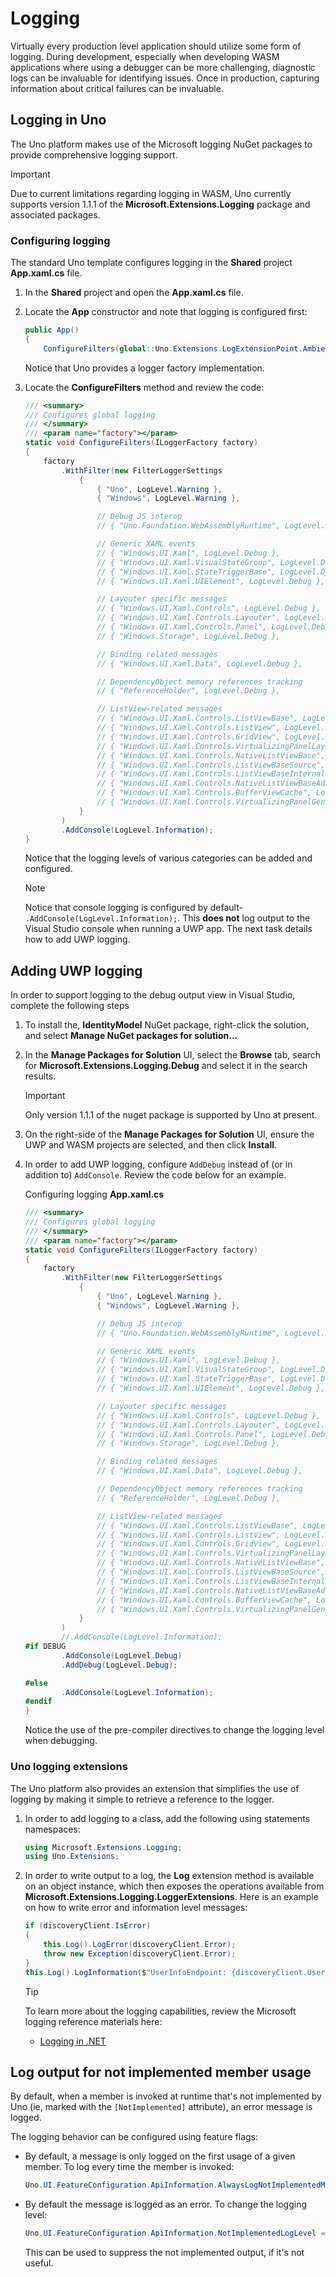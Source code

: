 # Logging

Virtually every production level application should utilize some form of logging. During development, especially when developing WASM applications where using a debugger can be more challenging, diagnostic logs can be invaluable for identifying issues. Once in production, capturing information about critical failures can be invaluable.

## Logging in Uno

The Uno platform makes use of the Microsoft logging NuGet packages to provide comprehensive logging support.

> [!IMPORTANT]
> Due to current limitations regarding logging in WASM, Uno currently supports version 1.1.1 of the **Microsoft.Extensions.Logging** package and associated packages.

### Configuring logging

The standard Uno template configures logging in the **Shared** project **App.xaml.cs** file.

1. In the **Shared** project and open the **App.xaml.cs** file.

1. Locate the **App** constructor and note that logging is configured first:

    ```csharp
    public App()
    {
        ConfigureFilters(global::Uno.Extensions.LogExtensionPoint.AmbientLoggerFactory);
    ```

    Notice that Uno provides a logger factory implementation.

1. Locate the **ConfigureFilters** method and review the code:

    ```csharp
    /// <summary>
    /// Configures global logging
    /// </summary>
    /// <param name="factory"></param>
    static void ConfigureFilters(ILoggerFactory factory)
    {
        factory
            .WithFilter(new FilterLoggerSettings
                {
                    { "Uno", LogLevel.Warning },
                    { "Windows", LogLevel.Warning },

                    // Debug JS interop
                    // { "Uno.Foundation.WebAssemblyRuntime", LogLevel.Debug },

                    // Generic XAML events
                    // { "Windows.UI.Xaml", LogLevel.Debug },
                    // { "Windows.UI.Xaml.VisualStateGroup", LogLevel.Debug },
                    // { "Windows.UI.Xaml.StateTriggerBase", LogLevel.Debug },
                    // { "Windows.UI.Xaml.UIElement", LogLevel.Debug },

                    // Layouter specific messages
                    // { "Windows.UI.Xaml.Controls", LogLevel.Debug },
                    // { "Windows.UI.Xaml.Controls.Layouter", LogLevel.Debug },
                    // { "Windows.UI.Xaml.Controls.Panel", LogLevel.Debug },
                    // { "Windows.Storage", LogLevel.Debug },

                    // Binding related messages
                    // { "Windows.UI.Xaml.Data", LogLevel.Debug },

                    // DependencyObject memory references tracking
                    // { "ReferenceHolder", LogLevel.Debug },

                    // ListView-related messages
                    // { "Windows.UI.Xaml.Controls.ListViewBase", LogLevel.Debug },
                    // { "Windows.UI.Xaml.Controls.ListView", LogLevel.Debug },
                    // { "Windows.UI.Xaml.Controls.GridView", LogLevel.Debug },
                    // { "Windows.UI.Xaml.Controls.VirtualizingPanelLayout", LogLevel.Debug },
                    // { "Windows.UI.Xaml.Controls.NativeListViewBase", LogLevel.Debug },
                    // { "Windows.UI.Xaml.Controls.ListViewBaseSource", LogLevel.Debug }, //iOS
                    // { "Windows.UI.Xaml.Controls.ListViewBaseInternalContainer", LogLevel.Debug }, //iOS
                    // { "Windows.UI.Xaml.Controls.NativeListViewBaseAdapter", LogLevel.Debug }, //Android
                    // { "Windows.UI.Xaml.Controls.BufferViewCache", LogLevel.Debug }, //Android
                    // { "Windows.UI.Xaml.Controls.VirtualizingPanelGenerator", LogLevel.Debug }, //WASM
                }
            )
            .AddConsole(LogLevel.Information);
    }
    ```

    Notice that the logging levels of various categories can be added and configured.

    > [!NOTE]
    > Notice that console logging is configured by default- `.AddConsole(LogLevel.Information);`. This **does not** log output to the Visual Studio console when running a UWP app. The next task details how to add UWP logging.

## Adding UWP logging

In order to support logging to the debug output view in Visual Studio, complete the following steps

1. To install the, **IdentityModel** NuGet package, right-click the solution, and select **Manage NuGet packages for solution...**

1. In the **Manage Packages for Solution** UI, select the **Browse** tab, search for **Microsoft.Extensions.Logging.Debug** and select it in the search results.

    > [!IMPORTANT]
    > Only version 1.1.1 of the nuget package is supported by Uno at present.

1. On the right-side of the **Manage Packages for Solution** UI, ensure the UWP and WASM projects are selected, and then click **Install**.

1. In order to add UWP logging, configure `AddDebug` instead of (or in addition to) `AddConsole`. Review the code below for an example.

    Configuring logging **App.xaml.cs**

    ```csharp
    /// <summary>
    /// Configures global logging
    /// </summary>
    /// <param name="factory"></param>
    static void ConfigureFilters(ILoggerFactory factory)
    {
        factory
            .WithFilter(new FilterLoggerSettings
                {
                    { "Uno", LogLevel.Warning },
                    { "Windows", LogLevel.Warning },

                    // Debug JS interop
                    // { "Uno.Foundation.WebAssemblyRuntime", LogLevel.Debug },

                    // Generic XAML events
                    // { "Windows.UI.Xaml", LogLevel.Debug },
                    // { "Windows.UI.Xaml.VisualStateGroup", LogLevel.Debug },
                    // { "Windows.UI.Xaml.StateTriggerBase", LogLevel.Debug },
                    // { "Windows.UI.Xaml.UIElement", LogLevel.Debug },

                    // Layouter specific messages
                    // { "Windows.UI.Xaml.Controls", LogLevel.Debug },
                    // { "Windows.UI.Xaml.Controls.Layouter", LogLevel.Debug },
                    // { "Windows.UI.Xaml.Controls.Panel", LogLevel.Debug },
                    // { "Windows.Storage", LogLevel.Debug },

                    // Binding related messages
                    // { "Windows.UI.Xaml.Data", LogLevel.Debug },

                    // DependencyObject memory references tracking
                    // { "ReferenceHolder", LogLevel.Debug },

                    // ListView-related messages
                    // { "Windows.UI.Xaml.Controls.ListViewBase", LogLevel.Debug },
                    // { "Windows.UI.Xaml.Controls.ListView", LogLevel.Debug },
                    // { "Windows.UI.Xaml.Controls.GridView", LogLevel.Debug },
                    // { "Windows.UI.Xaml.Controls.VirtualizingPanelLayout", LogLevel.Debug },
                    // { "Windows.UI.Xaml.Controls.NativeListViewBase", LogLevel.Debug },
                    // { "Windows.UI.Xaml.Controls.ListViewBaseSource", LogLevel.Debug }, //iOS
                    // { "Windows.UI.Xaml.Controls.ListViewBaseInternalContainer", LogLevel.Debug }, //iOS
                    // { "Windows.UI.Xaml.Controls.NativeListViewBaseAdapter", LogLevel.Debug }, //Android
                    // { "Windows.UI.Xaml.Controls.BufferViewCache", LogLevel.Debug }, //Android
                    // { "Windows.UI.Xaml.Controls.VirtualizingPanelGenerator", LogLevel.Debug }, //WASM
                }
            )
            //.AddConsole(LogLevel.Information);
    #if DEBUG
            .AddConsole(LogLevel.Debug)
            .AddDebug(LogLevel.Debug);

    #else
            .AddConsole(LogLevel.Information);
    #endif
    }
    ```

    Notice the use of the pre-compiler directives to change the logging level when debugging.

### Uno logging extensions

The Uno platform also provides an extension that simplifies the use of logging by making it simple to retrieve a reference to the logger.

1. In order to add logging to a class, add the following using statements namespaces:

    ```csharp
    using Microsoft.Extensions.Logging;
    using Uno.Extensions;
    ```

1. In order to write output to a log, the **Log** extension method is available on an object instance, which then exposes the operations available from **Microsoft.Extensions.Logging.LoggerExtensions**. Here is an example on how to write error and information level messages:

    ```csharp
    if (discoveryClient.IsError)
    {
        this.Log().LogError(discoveryClient.Error);
        throw new Exception(discoveryClient.Error);
    }
    this.Log().LogInformation($"UserInfoEndpoint: {discoveryClient.UserInfoEndpoint}");
    ```

    > [!TIP]
    > To learn more about the logging capabilities, review the Microsoft logging reference materials here:
    >
    > * [Logging in .NET](https://docs.microsoft.com/dotnet/core/extensions/logging)

## Log output for not implemented member usage

By default, when a member is invoked at runtime that's not implemented by Uno (ie, marked with the `[NotImplemented]` attribute), an error message is logged. 

The logging behavior can be configured using feature flags:

 * By default, a message is only logged on the first usage of a given member. To log every time the member is invoked:
    ```csharp
    Uno.UI.FeatureConfiguration.ApiInformation.AlwaysLogNotImplementedMessages = true;
    ```

 * By default the message is logged as an error. To change the logging level:
    ```csharp
    Uno.UI.FeatureConfiguration.ApiInformation.NotImplementedLogLevel = LogLevel.Debug; // Raise not implemented usages as Debug messages
    ```
    This can be used to suppress the not implemented output, if it's not useful.